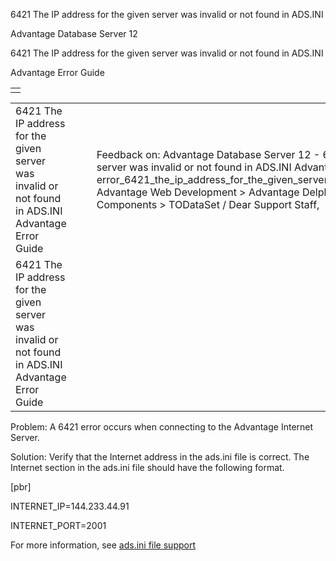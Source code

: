 6421 The IP address for the given server was invalid or not found in ADS.INI




Advantage Database Server 12  

6421 The IP address for the given server was invalid or not found in ADS.INI

Advantage Error Guide

|  |
| --- |
|  |

|  |  |  |  |  |
| --- | --- | --- | --- | --- |
| 6421 The IP address for the given server was invalid or not found in ADS.INI  Advantage Error Guide |  |  | Feedback on: Advantage Database Server 12 - 6421 The IP address for the given server was invalid or not found in ADS.INI Advantage Error Guide error\_6421\_the\_ip\_address\_for\_the\_given\_server\_was\_invalid\_or\_not\_found\_in\_ads\_ini Advantage Web Development > Advantage Delphi OData Client > Delphi OData Components > TODataSet / Dear Support Staff, |  |
| 6421 The IP address for the given server was invalid or not found in ADS.INI  Advantage Error Guide |  |  |  |  |

Problem: A 6421 error occurs when connecting to the Advantage Internet Server.

Solution: Verify that the Internet address in the ads.ini file is correct. The Internet section in the ads.ini file should have the following format.

[pbr]

INTERNET\_IP=144.233.44.91

INTERNET\_PORT=2001

For more information, see [ads.ini file support](master_ads_ini_file_support.htm)